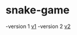 # snake-game

-version 1
  [v1](https://iwashun22.github.io/snake-game/v1/game.html)
-version 2
  [v2](https://iwashun22.github.io/snake-game/v2/game.html)

